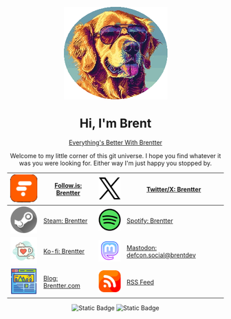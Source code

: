 <p align="center">
<img src="img/all_dogs_are_good_dogs.png" align="center" alt="Brent's Dog"></p>



<h1 align="center">Hi, I'm Brent</h1>
<p align="center"><a href="https://brentter.com">Everything's Better With Brentter</a></p>
  
<p align="center">Welcome to my little corner of this git universe. I hope you find whatever it was you were looking for. Either way I'm just happy you stopped by.</p>
<div align="center">
  
|  ![Follow.is](img/followapp.png) | [Follow.is: Brentter](https://app.follow.is/profile/@Brentter) | ![Twitter/x](img/twitter.png) | [Twitter/X: Brentter](https://x.com/brentter) |
|----|----|----|----|
| ![Steam](img/steam.png) | [Steam: Brentter](https://steamcommunity.com/id/brentter) | ![Spotify](img/spotify.png) | [Spotify: Brentter](http://open.spotify.com/user/brentter) |
| ![Ko-Fi](img/kofi.png) | [Ko-fi: Brentter](https://ko-fi.com/brentter) | ![Mastodon](img/mastodon.png) | [Mastodon: defcon.social@brentdev](https://defcon.social/@brentdev) |
|  ![Blog](img/blog.png) | [Blog: Brentter.com](https://brentter.com) |  ![RSS](img/rss.png) | [RSS Feed](https://brentter.com/index.xml) |


  ![Static Badge](https://img.shields.io/badge/Seattle-KRAKEN-verydarkgreen?style=plastic&logo=nhl&logoSize=Auto&label=Seattle&color=%23097969)    ![Static Badge](https://img.shields.io/badge/DEBIAN-Powered-blue?style=plastic&logo=debian&logoColor=%23E60505&logoSize=auto&labelColor=%23C1E1C1&color=%23FFC8A2)  
  </div>
